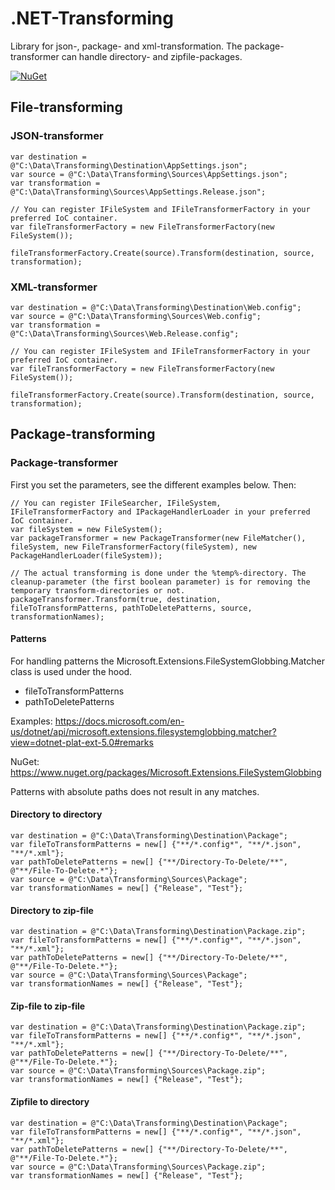 # .NET-Transforming
Library for json-, package- and xml-transformation. The package-transformer can handle directory- and zipfile-packages.

[![NuGet](https://img.shields.io/nuget/v/RegionOrebroLan.Transforming.svg?label=NuGet)](https://www.nuget.org/packages/RegionOrebroLan.Transforming)

## File-transforming

### JSON-transformer

	var destination = @"C:\Data\Transforming\Destination\AppSettings.json";
	var source = @"C:\Data\Transforming\Sources\AppSettings.json";
	var transformation = @"C:\Data\Transforming\Sources\AppSettings.Release.json";

	// You can register IFileSystem and IFileTransformerFactory in your preferred IoC container.
	var fileTransformerFactory = new FileTransformerFactory(new FileSystem());

	fileTransformerFactory.Create(source).Transform(destination, source, transformation);

### XML-transformer

	var destination = @"C:\Data\Transforming\Destination\Web.config";
	var source = @"C:\Data\Transforming\Sources\Web.config";
	var transformation = @"C:\Data\Transforming\Sources\Web.Release.config";

	// You can register IFileSystem and IFileTransformerFactory in your preferred IoC container.
	var fileTransformerFactory = new FileTransformerFactory(new FileSystem());

	fileTransformerFactory.Create(source).Transform(destination, source, transformation);

## Package-transforming

### Package-transformer

First you set the parameters, see the different examples below. Then:

	// You can register IFileSearcher, IFileSystem, IFileTransformerFactory and IPackageHandlerLoader in your preferred IoC container.
	var fileSystem = new FileSystem();
	var packageTransformer = new PackageTransformer(new FileMatcher(), fileSystem, new FileTransformerFactory(fileSystem), new PackageHandlerLoader(fileSystem));

	// The actual transforming is done under the %temp%-directory. The cleanup-parameter (the first boolean parameter) is for removing the temporary transform-directories or not.
	packageTransformer.Transform(true, destination, fileToTransformPatterns, pathToDeletePatterns, source, transformationNames);

#### Patterns

For handling patterns the Microsoft.Extensions.FileSystemGlobbing.Matcher class is used under the hood.

- fileToTransformPatterns
- pathToDeletePatterns

Examples: https://docs.microsoft.com/en-us/dotnet/api/microsoft.extensions.filesystemglobbing.matcher?view=dotnet-plat-ext-5.0#remarks

NuGet: https://www.nuget.org/packages/Microsoft.Extensions.FileSystemGlobbing

Patterns with absolute paths does not result in any matches.

#### Directory to directory

	var destination = @"C:\Data\Transforming\Destination\Package";
	var fileToTransformPatterns = new[] {"**/*.config*", "**/*.json", "**/*.xml"};
	var pathToDeletePatterns = new[] {"**/Directory-To-Delete/**", @"**/File-To-Delete.*"};
	var source = @"C:\Data\Transforming\Sources\Package";
	var transformationNames = new[] {"Release", "Test"};

#### Directory to zip-file

	var destination = @"C:\Data\Transforming\Destination\Package.zip";
	var fileToTransformPatterns = new[] {"**/*.config*", "**/*.json", "**/*.xml"};
	var pathToDeletePatterns = new[] {"**/Directory-To-Delete/**", @"**/File-To-Delete.*"};
	var source = @"C:\Data\Transforming\Sources\Package";
	var transformationNames = new[] {"Release", "Test"};

#### Zip-file to zip-file

	var destination = @"C:\Data\Transforming\Destination\Package.zip";
	var fileToTransformPatterns = new[] {"**/*.config*", "**/*.json", "**/*.xml"};
	var pathToDeletePatterns = new[] {"**/Directory-To-Delete/**", @"**/File-To-Delete.*"};
	var source = @"C:\Data\Transforming\Sources\Package.zip";
	var transformationNames = new[] {"Release", "Test"};

#### Zipfile to directory

	var destination = @"C:\Data\Transforming\Destination\Package";
	var fileToTransformPatterns = new[] {"**/*.config*", "**/*.json", "**/*.xml"};
	var pathToDeletePatterns = new[] {"**/Directory-To-Delete/**", @"**/File-To-Delete.*"};
	var source = @"C:\Data\Transforming\Sources\Package.zip";
	var transformationNames = new[] {"Release", "Test"};
